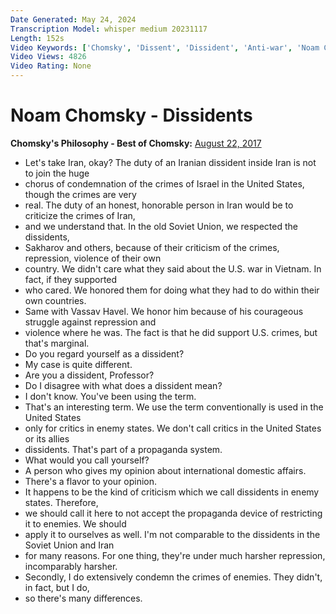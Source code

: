 ```yaml
---
Date Generated: May 24, 2024
Transcription Model: whisper medium 20231117
Length: 152s
Video Keywords: ['Chomsky', 'Dissent', 'Dissident', 'Anti-war', 'Noam Chomsky', 'Sacharow', 'Politics', 'Western hypocrisy', 'Activism', 'Dissidents', 'Jingoism']
Video Views: 4826
Video Rating: None
---
```


# Noam Chomsky - Dissidents
**Chomsky's Philosophy - Best of Chomsky:** [August 22, 2017](https://www.youtube.com/watch?v=I2TzUt8PcxQ)
*  Let's take Iran, okay? The duty of an Iranian dissident inside Iran is not to join the huge
*  chorus of condemnation of the crimes of Israel in the United States, though the crimes are very
*  real. The duty of an honest, honorable person in Iran would be to criticize the crimes of Iran,
*  and we understand that. In the old Soviet Union, we respected the dissidents,
*  Sakharov and others, because of their criticism of the crimes, repression, violence of their own
*  country. We didn't care what they said about the U.S. war in Vietnam. In fact, if they supported
*  who cared. We honored them for doing what they had to do within their own countries.
*  Same with Vassav Havel. We honor him because of his courageous struggle against repression and
*  violence where he was. The fact is that he did support U.S. crimes, but that's marginal.
*  Do you regard yourself as a dissident?
*  My case is quite different.
*  Are you a dissident, Professor?
*  Do I disagree with what does a dissident mean?
*  I don't know. You've been using the term.
*  That's an interesting term. We use the term conventionally is used in the United States
*  only for critics in enemy states. We don't call critics in the United States or its allies
*  dissidents. That's part of a propaganda system.
*  What would you call yourself?
*  A person who gives my opinion about international domestic affairs.
*  There's a flavor to your opinion.
*  It happens to be the kind of criticism which we call dissidents in enemy states. Therefore,
*  we should call it here to not accept the propaganda device of restricting it to enemies. We should
*  apply it to ourselves as well. I'm not comparable to the dissidents in the Soviet Union and Iran
*  for many reasons. For one thing, they're under much harsher repression, incomparably harsher.
*  Secondly, I do extensively condemn the crimes of enemies. They didn't, in fact, but I do,
*  so there's many differences.
